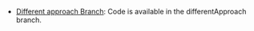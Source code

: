 - [Different approach Branch](https://github.com/CZindian/PicCipher/tree/differentApproach): Code is available in the differentApproach branch.